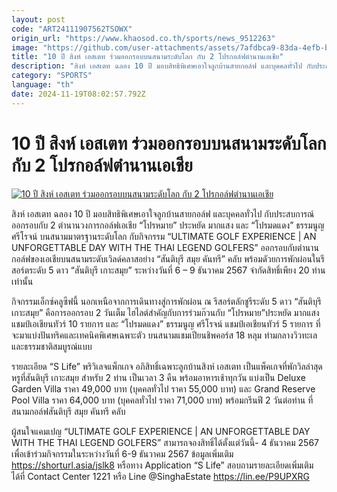 ```yaml
---
layout: post
code: "ART24111907562TSOWX"
origin_url: "https://www.khaosod.co.th/sports/news_9512263"
image: "https://github.com/user-attachments/assets/7afdbca9-83da-4efb-bdba-933037821749"
title: "10 ปี สิงห์ เอสเตท ร่วมออกรอบบนสนามระดับโลก กับ 2 โปรกอล์ฟตำนานเอเชีย"
description: "สิงห์ เอสเตท ฉลอง 10 ปี มอบสิทธิพิเศษเอาใจลูกบ้านสายกอล์ฟ และบุคคลทั่วไป กับประสบการณ์ออกรอบกับ 2 ตำนานวงการกอล์ฟเอเชีย “โปรหมาย” ประหยัด มากแส"
category: "SPORTS"
language: "th"
date: 2024-11-19T08:02:57.792Z
---
```


# 10 ปี สิงห์ เอสเตท ร่วมออกรอบบนสนามระดับโลก กับ 2 โปรกอล์ฟตำนานเอเชีย

[![10 ปี สิงห์ เอสเตท ร่วมออกรอบบนสนามระดับโลก กับ 2 โปรกอล์ฟตำนานเอเชีย](https://www.khaosod.co.th/wpapp/uploads/2024/11/cropped_GettyImages-2185273423-1.jpg "10 ปี สิงห์ เอสเตท ร่วมออกรอบบนสนามระดับโลก กับ 2 โปรกอล์ฟตำนานเอเชีย")](https://www.khaosod.co.th/wpapp/uploads/2024/11/cropped_GettyImages-2185273423-1.jpg)

สิงห์ เอสเตท ฉลอง 10 ปี มอบสิทธิพิเศษเอาใจลูกบ้านสายกอล์ฟ และบุคคลทั่วไป กับประสบการณ์ออกรอบกับ 2 ตำนานวงการกอล์ฟเอเชีย “โปรหมาย” ประหยัด มากแสง และ “โปรมดแดง” ธรรมนูญ ศรีโรจน์ บนสนามมาตรฐานระดับโลก กับกิจกรรม “ULTIMATE GOLF EXPERIENCE | AN UNFORGETTABLE DAY WITH THE THAI LEGEND GOLFERS” ออกรอบกับตำนานกอล์ฟของเอเชียบนสนามระดับเวิลด์คลาสอย่าง “สันติบุรี สมุย คันทรี” คลับ พร้อมดัวยการพักผ่อนในรีสอร์ตระดับ 5 ดาว “สันติบุรี เกาะสมุย” ระหว่างวันที่ 6 – 9 ธันวาคม 2567 จำกัดสิทธิ์เพียง 20 ท่านเท่านั้น

กิจกรรมเอ็กซ์คลูซีฟนี้ นอกเหนือจากการเดินทางสู่การพักผ่อน ณ รีสอร์ตลักชูรีระดับ 5 ดาว “สันติบุรี เกาะสมุย” คือการออกรอบ 2 วันเต็ม ไฮไลต์สำคัญกับการร่วมก๊วนกับ “โปรหมาย”ประหยัด มากแสง แชมป์เอเชียนทัวร์ 10 รายการ และ “โปรมดแดง” ธรรมนูญ ศรีโรจน์ แชมป์เอเชียนทัวร์ 5 รายการ ที่จะมาแบ่งปันทริคและเทคนิคพิเศษเฉพาะตัว บนสนามแชมเปียนชิพคอร์ส 18 หลุม ท่ามกลางวิวทะเลและธรรมชาติสมบูรณ์แบบ

รายละเอียด “S Life” พริวิเลจแพ็กเกจ อภิสิทธิ์เฉพาะลูกบ้านสิงห์ เอสเตท เป็นแพ็คเกจที่พักวิลล่าสุดหรูที่สันติบุรี เกาะสมุย สำหรับ 2 ท่าน เป็นเวลา 3 คืน พร้อมอาหารเช้าทุกวัน แบ่งเป็น Deluxe Garden Villa ราคา 49,000 บาท (บุคคลทั่วไป ราคา 55,000 บาท) และ Grand Reserve Pool Villa ราคา 64,000 บาท (บุคคลทั่วไป ราคา 71,000 บาท) พร้อมกรีนฟี 2 วันต่อท่าน ที่สนามกอล์ฟสันติบุรี สมุย คันทรี คลับ

ผู้สนใจแคมเปญ “ULTIMATE GOLF EXPERIENCE | AN UNFORGETTABLE DAY WITH THE THAI LEGEND GOLFERS” สามารถจองสิทธิ์ได้ตั้งแต่วันนี้- 4 ธันวาคม 2567 เพื่อเข้าร่วมกิจกรรมในระหว่างวันที่ 6-9 ธันวาคม 2567 ข้อมูลเพิ่มเติม https://shorturl.asia/jslk8 หรือทาง Application “S Life” สอบถามรายละเอียดเพิ่มเติมได้ที่ Contact Center 1221 หรือ Line @SinghaEstate https://lin.ee/P9UPXRG